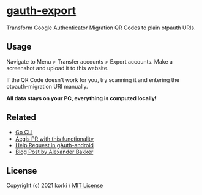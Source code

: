 # [gauth-export](https://korki43.github.io/gauth-export/)

Transform Google Authenticator Migration QR Codes to plain otpauth URIs.

## Usage

Navigate to Menu > Transfer accounts > Export accounts.
Make a screenshot and upload it to this website.

If the QR Code doesn't work for you, try scanning it and entering the otpauth-migration URI manually.

**All data stays on your PC, everything is computed locally!**

## Related

- [Go CLI](https://github.com/dim13/otpauth)
- [Aegis PR with this functionality](https://github.com/beemdevelopment/Aegis/pull/406/files)
- [Help Request in gAuth-android](https://github.com/google/google-authenticator-android/issues/118)
- [Blog Post by Alexander Bakker](https://alexbakker.me/post/parsing-google-auth-export-qr-code.html)

## License

Copyright (c) 2021 korki / [MIT License](./LICENSE)
